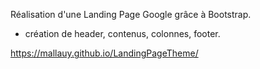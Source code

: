 Réalisation d'une Landing Page Google grâce à Bootstrap.

- création de header, contenus, colonnes, footer.

https://mallauy.github.io/LandingPageTheme/
